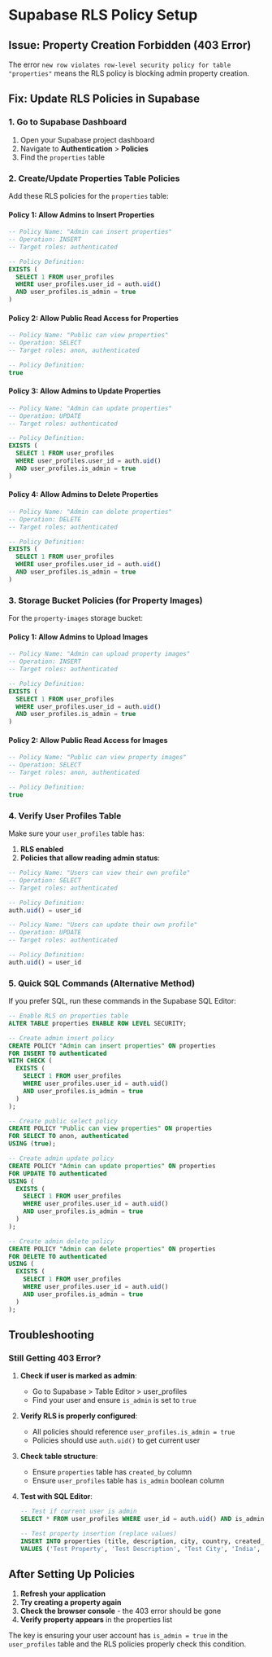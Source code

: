 # Supabase RLS Policy Setup

## Issue: Property Creation Forbidden (403 Error)

The error `new row violates row-level security policy for table "properties"` means the RLS policy is blocking admin property creation.

## Fix: Update RLS Policies in Supabase

### 1. Go to Supabase Dashboard

1. Open your Supabase project dashboard
2. Navigate to **Authentication** > **Policies**
3. Find the `properties` table

### 2. Create/Update Properties Table Policies

Add these RLS policies for the `properties` table:

#### Policy 1: Allow Admins to Insert Properties
```sql
-- Policy Name: "Admin can insert properties"
-- Operation: INSERT
-- Target roles: authenticated

-- Policy Definition:
EXISTS (
  SELECT 1 FROM user_profiles 
  WHERE user_profiles.user_id = auth.uid() 
  AND user_profiles.is_admin = true
)
```

#### Policy 2: Allow Public Read Access for Properties
```sql
-- Policy Name: "Public can view properties"
-- Operation: SELECT
-- Target roles: anon, authenticated

-- Policy Definition:
true
```

#### Policy 3: Allow Admins to Update Properties
```sql
-- Policy Name: "Admin can update properties"
-- Operation: UPDATE
-- Target roles: authenticated

-- Policy Definition:
EXISTS (
  SELECT 1 FROM user_profiles 
  WHERE user_profiles.user_id = auth.uid() 
  AND user_profiles.is_admin = true
)
```

#### Policy 4: Allow Admins to Delete Properties
```sql
-- Policy Name: "Admin can delete properties"
-- Operation: DELETE
-- Target roles: authenticated

-- Policy Definition:
EXISTS (
  SELECT 1 FROM user_profiles 
  WHERE user_profiles.user_id = auth.uid() 
  AND user_profiles.is_admin = true
)
```

### 3. Storage Bucket Policies (for Property Images)

For the `property-images` storage bucket:

#### Policy 1: Allow Admins to Upload Images
```sql
-- Policy Name: "Admin can upload property images"
-- Operation: INSERT
-- Target roles: authenticated

-- Policy Definition:
EXISTS (
  SELECT 1 FROM user_profiles 
  WHERE user_profiles.user_id = auth.uid() 
  AND user_profiles.is_admin = true
)
```

#### Policy 2: Allow Public Read Access for Images
```sql
-- Policy Name: "Public can view property images"  
-- Operation: SELECT
-- Target roles: anon, authenticated

-- Policy Definition:
true
```

### 4. Verify User Profiles Table

Make sure your `user_profiles` table has:

1. **RLS enabled**
2. **Policies that allow reading admin status**:

```sql
-- Policy Name: "Users can view their own profile"
-- Operation: SELECT
-- Target roles: authenticated

-- Policy Definition:
auth.uid() = user_id
```

```sql
-- Policy Name: "Users can update their own profile"
-- Operation: UPDATE
-- Target roles: authenticated

-- Policy Definition:
auth.uid() = user_id
```

### 5. Quick SQL Commands (Alternative Method)

If you prefer SQL, run these commands in the Supabase SQL Editor:

```sql
-- Enable RLS on properties table
ALTER TABLE properties ENABLE ROW LEVEL SECURITY;

-- Create admin insert policy
CREATE POLICY "Admin can insert properties" ON properties
FOR INSERT TO authenticated
WITH CHECK (
  EXISTS (
    SELECT 1 FROM user_profiles 
    WHERE user_profiles.user_id = auth.uid() 
    AND user_profiles.is_admin = true
  )
);

-- Create public select policy
CREATE POLICY "Public can view properties" ON properties
FOR SELECT TO anon, authenticated
USING (true);

-- Create admin update policy
CREATE POLICY "Admin can update properties" ON properties
FOR UPDATE TO authenticated
USING (
  EXISTS (
    SELECT 1 FROM user_profiles 
    WHERE user_profiles.user_id = auth.uid() 
    AND user_profiles.is_admin = true
  )
);

-- Create admin delete policy
CREATE POLICY "Admin can delete properties" ON properties
FOR DELETE TO authenticated
USING (
  EXISTS (
    SELECT 1 FROM user_profiles 
    WHERE user_profiles.user_id = auth.uid() 
    AND user_profiles.is_admin = true
  )
);
```

## Troubleshooting

### Still Getting 403 Error?

1. **Check if user is marked as admin**:
   - Go to Supabase > Table Editor > user_profiles
   - Find your user and ensure `is_admin` is set to `true`

2. **Verify RLS is properly configured**:
   - All policies should reference `user_profiles.is_admin = true`
   - Policies should use `auth.uid()` to get current user

3. **Check table structure**:
   - Ensure `properties` table has `created_by` column
   - Ensure `user_profiles` table has `is_admin` boolean column

4. **Test with SQL Editor**:
   ```sql
   -- Test if current user is admin
   SELECT * FROM user_profiles WHERE user_id = auth.uid() AND is_admin = true;
   
   -- Test property insertion (replace values)
   INSERT INTO properties (title, description, city, country, created_by) 
   VALUES ('Test Property', 'Test Description', 'Test City', 'India', auth.uid());
   ```

## After Setting Up Policies

1. **Refresh your application**
2. **Try creating a property again**
3. **Check the browser console** - the 403 error should be gone
4. **Verify property appears** in the properties list

The key is ensuring your user account has `is_admin = true` in the `user_profiles` table and the RLS policies properly check this condition.